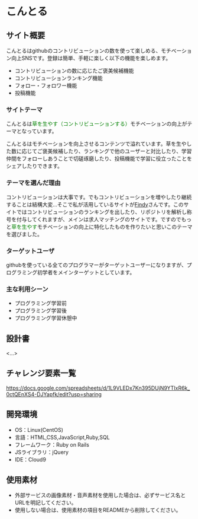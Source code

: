 # こんとる

## サイト概要
こんとるはgithubのコントリビューションの数を使って楽しめる、モチベーション向上SNSです。登録は簡単、手軽に楽しく以下の機能を楽しめます。

- コントリビューションの数に応じたご褒美候補機能
- コントリビューションランキング機能
- フォロー・フォロワー機能
- 投稿機能

### サイトテーマ
こんとるは<font color="green">草を生やす（コントリビューションする）</font>モチベーションの向上がテーマとなっています。

こんとるはモチベーションを向上させるコンテンツで溢れています。草を生やした数に応じてご褒美候補したり、ランキングで他のユーザーと対比したり、学習仲間をフォローしあうことで切磋琢磨したり、投稿機能で学習に役立ったことをシェアしたりできます。

### テーマを選んだ理由
コントリビューションは大事です。でもコントリビューションを増やしたり継続することは結構大変...そこで私が活用しているサイトが[Findy](https://findy-code.io/)さんです。このサイトではコントリビューションのランキングを出したり、リポジトリを解析し称号を付与してくれますが、メインは求人マッチングのサイトです。ですのでもっと<font color="green">草を生やす</font>モチベーションの向上に特化したものを作りたいと思いこのテーマを選びました。

### ターゲットユーザ
githubを使っている全てのプログラマーがターゲットユーザーになりますが、プログラミング初学者をメインターゲットとしています。

### 主な利用シーン
- プログラミング学習前
- プログラミング学習後
- プログラミング学習休憩中

## 設計書
<...>

## チャレンジ要素一覧
<https://docs.google.com/spreadsheets/d/1L9VLEDx7Kn395DUjN9YTIxR6k_0ctQEnXS4-DJYapfk/edit?usp=sharing>

## 開発環境
- OS：Linux(CentOS)
- 言語：HTML,CSS,JavaScript,Ruby,SQL
- フレームワーク：Ruby on Rails
- JSライブラリ：jQuery
- IDE：Cloud9

## 使用素材
- 外部サービスの画像素材・音声素材を使用した場合は、必ずサービス名とURLを明記してください。
- 使用しない場合は、使用素材の項目をREADMEから削除してください。